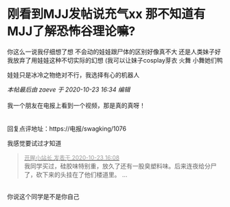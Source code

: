 # 刚看到MJJ发帖说充气xx 那不知道有MJJ了解恐怖谷理论嘛?


你这么一说我仔细想了想 不会动的娃娃跟尸体的区别好像真不大 还是人类妹子好 我放弃了用娃娃这种不切实际的幻想 (我可以让妹子cosplay芽衣 火舞 小舞她们鸭

娃娃只是冰冷之物绝对不行，我选择有心的机器人<img src="static/image/smiley/yct/017.gif" smilieid="40" border="0" alt="" /> 

<i class="pstatus"> 本帖最后由 zaeve 于 2020-10-23 16:34 编辑 </i><br />
<br />
我一个朋友在电报上看到一个视频，那是真的真呀！<img src="static/image/smiley/yct/017.gif" smilieid="40" border="0" alt="" /><br />
<br />
<br />
回复点评地址：https://电报/swagking/1076<img id="aimg_ICUiu" onclick="zoom(this, this.src, 0, 0, 0)" class="zoom" src="https://cdn.jsdelivr.net/gh/hishis/forum-master/public/images/patch.gif" onmouseover="img_onmouseoverfunc(this)" onload="thumbImg(this)" border="0" alt="" />

我感觉要试过才知道<img src="static/image/smiley/default/lol.gif" smilieid="12" border="0" alt="" /><img id="aimg_R04vk" onclick="zoom(this, this.src, 0, 0, 0)" class="zoom" src="https://cdn.jsdelivr.net/gh/hishis/forum-master/public/images/patch.gif" onmouseover="img_onmouseoverfunc(this)" onload="thumbImg(this)" border="0" alt="" />

<div class="quote"><blockquote><font size="2"><a href="https://www.hostloc.com/forum.php?mod=redirect&amp;goto=findpost&amp;pid=9341642&amp;ptid=757629" target="_blank"><font color="#999999">开腥小站长 发表于 2020-10-23 16:08</font></a></font><br />
我同学买过，硅胶味特别重，放久了还有一股臭塑料味。后来连夜给分尸了，砍下来的头挂在了他们楼道里。 ...</blockquote></div><br />
你说这个同学是不是你自己<img src="static/image/smiley/default/lol.gif" smilieid="12" border="0" alt="" />
